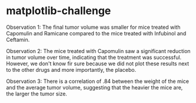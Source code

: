 # matplotlib-challenge


Observation 1:  The final tumor volume was smaller for mice treated with Capomulin and Ramicane compared to the mice treated with Infubinol and Ceftamin.

Observation 2: The mice treated with Capomulin saw a significant reduction in tumor volume over time, indicating that the treatment was successful. However, we don't know fir sure because we did not plot these results next to the other drugs and more importantly, the placebo. 

Observation 3: There is a correlation of .84 between the weight of the mice and the average tumor volume, suggesting that the heavier the mice are, the larger the tumor size.
